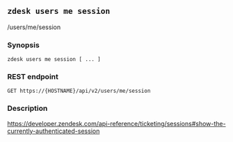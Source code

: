 ## `zdesk users me session`

/users/me/session

### Synopsis

    zdesk users me session [ ... ]

### REST endpoint

    GET https://{HOSTNAME}/api/v2/users/me/session

### Description

https://developer.zendesk.com/api-reference/ticketing/sessions#show-the-currently-authenticated-session


